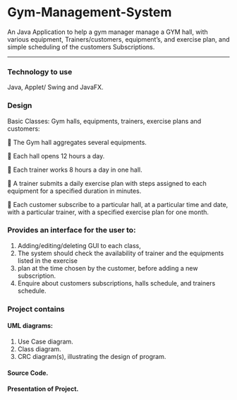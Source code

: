# Gym-Management-System


An Java Application to help a gym manager manage a GYM hall, with various equipment,
Trainers/customers, equipment’s, and exercise plan, and simple scheduling of the customers
Subscriptions.

---

### Technology to use
Java, Applet/ Swing and JavaFX.

### Design

Basic Classes: Gym halls, equipments, trainers, exercise plans and customers:

 The Gym hall aggregates several equipments.

 Each hall opens 12 hours a day.

 Each trainer works 8 hours a day in one hall.

 A trainer submits a daily exercise plan with steps assigned to each equipment for a specified
duration in minutes.

 Each customer subscribe to a particular hall, at a particular time and date, with a particular
trainer, with a specified exercise plan for one month.


### Provides an interface for the user to:
1. Adding/editing/deleting GUI to each class,
2. The system should check the availability of trainer and the equipments listed in the exercise
3. plan at the time chosen by the customer, before adding a new subscription.
4. Enquire about customers subscriptions, halls schedule, and trainers schedule.

### Project contains

#### UML diagrams:  
  1. Use Case diagram.
  2. Class diagram.
  3. CRC diagram(s), illustrating the design of program.

#### Source Code.
#### Presentation of Project.
